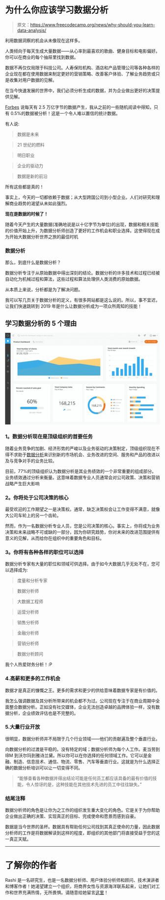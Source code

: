# 为什么你应该学习数据分析

> 原文：<https://www.freecodecamp.org/news/why-should-you-learn-data-analysis/>

利用数据洞察的机会从未像现在这样多。

人类倾向于每天生成大量数据——从心率到最喜欢的歌曲、健身目标和电影偏好。你可以在商业的每个抽屉里找到数据。

数据不再仅仅局限于科技公司。人寿保险机构、酒店和产品管理公司等各种各样的企业现在都在使用数据来制定更好的营销策略、改善客户体验、了解业务趋势或只是收集对用户数据的见解。

在当今快速发展的世界中，我们必须分析生成的数据，并为企业做出更好的决策提供见解。

[Forbes](https://www.forbes.com/sites/bernardmarr/2018/05/21/how-much-data-do-we-create-every-day-the-mind-blowing-stats-everyone-should-read/#4821ead760ba) 说每天有 2.5 万亿字节的数据产生，我从之前的一些随机阅读中得知，只有 0.5%的数据被分析！这是一个令人难以置信的统计数据。

有人说:

> 数据是未来

> 21 世纪的燃料

> 明日职业

> 企业的驱动力

> 数据是新的前沿

所有这些都是真的！

事实上，今天的一切都依赖于数据；从大型跨国公司到小型企业。人们对研究和理解商业趋势的渴望从未如此强烈。

**现在是数据的时候了！**

随着今天产生的大量数据(准确地说是以十亿字节为单位)的出现，数据和相关技能的价值开始上升，为数据分析师创造了更好的工作机会和职业选择。这使得现在成为开始大数据分析世界之旅的最佳时机

### 数据分析

那么，到底什么是数据分析？

数据分析专注于从原始数据中得出深刻的结论。数据分析的许多技术和过程已经被自动化为机械过程和算法，这些过程和算法处理供人类消费的原始数据。

从本质上来说，分析都是为了解决问题。

我可以写几页关于数据分析的定义，有很多网站都是这么说的。所以，事不宜迟，让我们快速跳转到 2019 年是什么让数据分析成为一项众所周知的技能！

## 学习数据分析的 5 个理由

![Product-Dashboard-0](img/cd424b6dafafec8e971f74e1385b213a.png)

### **1。数据分析现在是顶级组织的首要任务**

随着业务竞争的加剧、经济形势的严峻以及业务驱动的决策制定，顶级组织现在不得不求助于[数据分析](https://bigdata-madesimple.com/5-examples-predictive-analytics-travel-industry/)来识别新的市场机会、业务改进的空间、服务和产品的改进以及与竞争对手的业务比较。

目前，77%的顶级组织认为数据分析是其业务绩效的一个非常重要的组成部分。业务绩效通过分析来衡量。这意味着数据专业人员通常会对公司政策、决策和营销战略产生巨大影响

### **2。你将处于公司决策的核心**

最受欢迎的工作期望之一是决策权。通常，缺乏决策权会让工作变得不满意，就像大公司车轮上的另一个齿轮。

然而，作为一名数据分析专业人员，您是公司决策的核心。事实上，你将成为业务决策和未来战略不可或缺的一部分，因为你研究趋势，你对未来的改进范围提供有意义的见解，从而给你在组织中的重要角色和目标。

### **3。你将有各种各样的职位可以选择**

数据分析专家有大量的职位和领域可供选择。由于如今大数据几乎无处不在，您可以选择成为:

> 度量和分析专家

> 数据分析师

> 大数据工程师

> 运营分析师

> 销售分析师

> 金融分析师

> 营销分析师

> 数据分析顾问

我个人热爱财务分析！:P

### 4.高薪和更多的工作机会

数据才是真正的慷慨之王。更多的需求和更少的供给意味着数据专家是有价值的。

我怎么强调数据及其分析所带来的机会都不为过。公司现在专注于在商业周期中全面整合数据分析。正如没有社交媒体，企业无法创造卓越的品牌体验一样，没有数据分析，企业绩效评估也是不完整的。

### 5.大量行业开放

很明显，数据分析师并不局限于几个行业领域——他们的贡献遍及整个垂直行业。

向数据分析的过渡是平稳的。没有特定的域；数据分析师为每个人工作。麦当劳到 IBM 到沃尔玛到雅诗兰黛。所以你可以在你选择的任何领域工作。它可以是金融、制造、信息技术、通信、物流、零售、汽车等垂直行业。这就是为什么选择正确的数据分析培训可以让一切变得不同。

> “能够查看各种数据并得出结论可能是任何员工都应该具备的最有价值的技能，令人惊讶的是，这种技能在其他技术先进的员工中往往缺失。”

### 结尾注释

数据分析师的角色是让你为之工作的组织发生重大变化的角色。它是关于为你帮助企业做出正确的决策、实现真正的目标、完成使命和愿景而感到自豪。

数据是当今世界的圣杯。数据具有帮助任何公司找到其真正使命的力量，因此数据分析师的工作是将数据解读到这样的程度，即组织的其他部门将直接受益于您的这一真正天赋。

* * *

# 了解你的作者

Rashi 是一名研究生，也是一名数据分析师、用户体验分析师和顾问、技术演讲者和博客作者！她渴望建立一个组织，将商界女性与资源海洋联系起来，让她们对工作和世界充满热情，无所畏惧。请随意给她留言[这里](http://rashidesai2424@gmail.com/)！